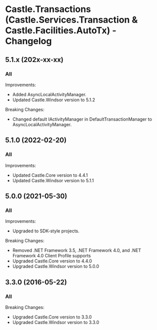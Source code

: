 # Castle.Transactions (Castle.Services.Transaction &amp; Castle.Facilities.AutoTx) - Changelog

## 5.1.x (202x-xx-xx)

### All

Improvements:
- Added AsyncLocalActivityManager.
- Updated Castle.Windsor version to 5.1.2

Breaking Changes:
- Changed default IActivityManager in DefaultTransactionManager to AsyncLocalActivityManager.


## 5.1.0 (2022-02-20)

### All

Improvements:
- Updated Castle.Core version to 4.4.1
- Updated Castle.Windsor version to 5.1.1


## 5.0.0 (2021-05-30)

### All

Improvements:
- Upgraded to SDK-style projects.

Breaking Changes:
- Removed .NET Framework 3.5, .NET Framework 4.0, and .NET Framework 4.0 Client Profile supports
- Upgraded Castle.Core version to 4.4.0
- Upgraded Castle.Windsor version to 5.0.0


## 3.3.0 (2016-05-22)

### All

Breaking Changes:
- Upgraded Castle.Core version to 3.3.0
- Upgraded Castle.Windsor version to 3.3.0



